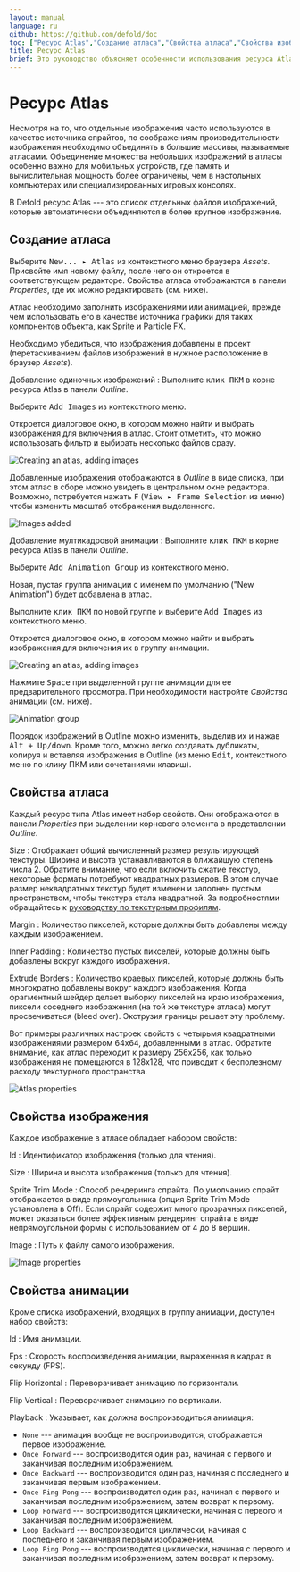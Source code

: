 ```yaml
---
layout: manual
language: ru
github: https://github.com/defold/doc
toc: ["Ресурс Atlas","Создание атласа","Свойства атласа","Свойства изображения","Свойства анимации"]
title: Ресурс Atlas
brief: Это руководство объясняет особенности использования ресурса Atlas в Defold.
---
```


# Ресурс Atlas

Несмотря на то, что отдельные изображения часто используются в качестве источника спрайтов, по соображениям производительности изображения необходимо объединять в большие массивы, называемые атласами. Объединение множества небольших изображений в атласы особенно важно для мобильных устройств, где память и вычислительная мощность более ограничены, чем в настольных компьютерах или специализированных игровых консолях.

В Defold ресурс Atlas --- это список отдельных файлов изображений, которые автоматически объединяются в более крупное изображение.

## Создание атласа

Выберите <kbd>New... ▸ Atlas</kbd> из контекстного меню браузера *Assets*. Присвойте имя новому файлу, после чего он откроется в соответствующем редакторе. Свойства атласа отображаются в панели
*Properties*, где их можно редактировать (см. ниже).

Атлас необходимо заполнить изображениями или анимацией, прежде чем использовать его в качестве источника графики для таких компонентов объекта, как Sprite и Particle FX.

Необходимо убедиться, что изображения добавлены в проект (перетаскиванием файлов изображений в нужное расположение в браузер *Assets*).

Добавление одиночных изображений
: Выполните <kbd>клик ПКМ</kbd> в корне ресурса Atlas в панели *Outline*.

  Выберите <kbd>Add Images</kbd> из контекстного меню.

  Откроется диалоговое окно, в котором можно найти и выбрать изображения для включения в атлас. Стоит отметить, что можно использовать фильтр и выбирать несколько файлов сразу.

  ![Creating an atlas, adding images](/manuals/images/atlas/add.png)

  Добавленные изображения отображаются в *Outline* в виде списка, при этом атлас в сборе можно увидеть в центральном окне редактора. Возможно, потребуется нажать <kbd>F</kbd> (<kbd>View ▸ Frame Selection</kbd> из меню) чтобы изменить масштаб отображения выделенного.

  ![Images added](/manuals/images/atlas/single_images.png)

Добавление мултикадровой анимации
: Выполните <kbd>клик ПКМ</kbd> в корне ресурса Atlas в панели *Outline*.

  Выберите <kbd>Add Animation Group</kbd> из контекстного меню.

  Новая, пустая группа анимации с именем по умолчанию ("New Animation") будет добавлена в атлас.

  Выполните <kbd>клик ПКМ</kbd> по новой группе и выберите <kbd>Add Images</kbd> из контекстного меню.

  Откроется диалоговое окно, в котором можно найти и выбрать изображения для включения их в группу анимации.

  ![Creating an atlas, adding images](/manuals/images/atlas/add_animation.png)

  Нажмите <kbd>Space</kbd> при выделенной группе анимации для ее предварительного просмотра. При необходимости настройте *Свойства* анимации (см. ниже).

  ![Animation group](/manuals/images/atlas/animation_group.png)

Порядок изображений в Outline можно изменить, выделив их и нажав <kbd>Alt + Up/down</kbd>. Кроме того, можно легко создавать дубликаты, копируя и вставляя изображения в Outline (из меню <kbd>Edit</kbd>, контекстного меню по клику ПКМ или сочетаниями клавиш).

## Свойства атласа

Каждый ресурс типа Atlas имеет набор свойств. Они отображаются в панели *Properties* при выделении корневого элемента в представлении *Outline*.

Size
: Отображает общий вычисленный размер результирующей текстуры. Ширина и высота устанавливаются в ближайшую степень числа 2. Обратите внимание, что если включить сжатие текстур, некоторые форматы потребуют квадратных размеров. В этом случае размер неквадратных текстур будет изменен и заполнен пустым пространством, чтобы текстура стала квадратной. За подробностями обращайтесь к [руководству по текстурным профилям](/manuals/texture-profiles/).

Margin
: Количество пикселей, которые должны быть добавлены между каждым изображением.

Inner Padding
: Количество пустых пикселей, которые должны быть добавлены вокруг каждого изображения.

Extrude Borders
: Количество краевых пикселей, которые должны быть многократно добавлены вокруг каждого изображения. Когда фрагментный шейдер делает выборку пикселей на краю изображения, пиксели соседнего изображения (на той же текстуре атласа) могут просвечиваться (bleed over). Экструзия границы решает эту проблему.

Вот примеры различных настроек свойств с четырьмя квадратными изображениями размером 64x64, добавленными в атлас. Обратите внимание, как атлас переходит к размеру 256x256, как только изображения не помещаются в 128x128, что приводит к бесполезному расходу текстурного пространства.

![Atlas properties](/manuals/images/atlas/atlas_properties.png)

## Свойства изображения

Каждое изображение в атласе обладает набором свойств:

Id
: Идентификатор изображения (только для чтения).

Size
: Ширина и высота изображения (только для чтения).

Sprite Trim Mode
: Способ рендеринга спрайта. По умолчанию спрайт отображается в виде прямоугольника (опция Sprite Trim Mode установлена в Off). Если спрайт содержит много прозрачных пикселей, может оказаться более эффективным рендеринг спрайта в виде непрямоугольной формы с использованием от 4 до 8 вершин.

Image
: Путь к файлу самого изображения.

![Image properties](/manuals/images/atlas/image_properties.png)

## Свойства анимации

Кроме списка изображений, входящих в группу анимации, доступен набор свойств:

Id
: Имя анимации.

Fps
: Скорость воспроизведения анимации, выраженная в кадрах в секунду (FPS).

Flip Horizontal
: Переворачивает анимацию по горизонтали.

Flip Vertical
: Переворачивает анимацию по вертикали.

Playback
: Указывает, как должна воспроизводиться анимация:

  - `None` --- анимация вообще не воспроизводится, отображается первое изображение.
  - `Once Forward` --- воспроизводится один раз, начиная с первого и заканчивая последним изображением.
  - `Once Backward` --- воспроизводится один раз, начиная с последнего и заканчивая первым изображением.
  - `Once Ping Pong` --- воспроизводится один раз, начиная с первого и заканчивая последним изображением, затем возврат к первому.
  - `Loop Forward` --- воспроизводится циклически, начиная с первого и заканчивая последним изображением.
  - `Loop Backward` --- воспроизводится циклически, начиная с последнего и заканчивая первым изображением.
  - `Loop Ping Pong` --- воспроизводится циклически, начиная с первого и заканчивая последним изображением, затем возврат к первому.

